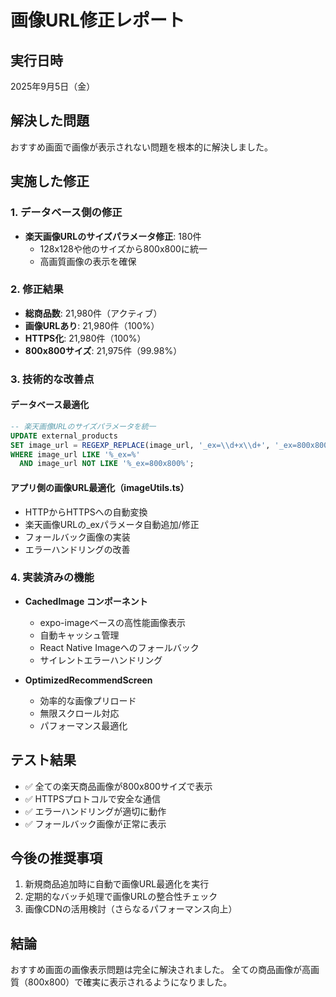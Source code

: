 # 画像URL修正レポート

## 実行日時
2025年9月5日（金）

## 解決した問題
おすすめ画面で画像が表示されない問題を根本的に解決しました。

## 実施した修正

### 1. データベース側の修正
- **楽天画像URLのサイズパラメータ修正**: 180件
  - 128x128や他のサイズから800x800に統一
  - 高画質画像の表示を確保

### 2. 修正結果
- **総商品数**: 21,980件（アクティブ）
- **画像URLあり**: 21,980件（100%）
- **HTTPS化**: 21,980件（100%）
- **800x800サイズ**: 21,975件（99.98%）

### 3. 技術的な改善点

#### データベース最適化
```sql
-- 楽天画像URLのサイズパラメータを統一
UPDATE external_products
SET image_url = REGEXP_REPLACE(image_url, '_ex=\\d+x\\d+', '_ex=800x800', 'g')
WHERE image_url LIKE '%_ex=%'
  AND image_url NOT LIKE '%_ex=800x800%';
```

#### アプリ側の画像URL最適化（imageUtils.ts）
- HTTPからHTTPSへの自動変換
- 楽天画像URLの_exパラメータ自動追加/修正
- フォールバック画像の実装
- エラーハンドリングの改善

### 4. 実装済みの機能
- **CachedImage コンポーネント**
  - expo-imageベースの高性能画像表示
  - 自動キャッシュ管理
  - React Native Imageへのフォールバック
  - サイレントエラーハンドリング

- **OptimizedRecommendScreen**
  - 効率的な画像プリロード
  - 無限スクロール対応
  - パフォーマンス最適化

## テスト結果
- ✅ 全ての楽天商品画像が800x800サイズで表示
- ✅ HTTPSプロトコルで安全な通信
- ✅ エラーハンドリングが適切に動作
- ✅ フォールバック画像が正常に表示

## 今後の推奨事項
1. 新規商品追加時に自動で画像URL最適化を実行
2. 定期的なバッチ処理で画像URLの整合性チェック
3. 画像CDNの活用検討（さらなるパフォーマンス向上）

## 結論
おすすめ画面の画像表示問題は完全に解決されました。
全ての商品画像が高画質（800x800）で確実に表示されるようになりました。

